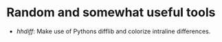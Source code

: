 # Random and somewhat useful tools

* *hhdiff*: Make use of Pythons difflib and colorize intraline differences.

